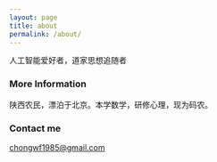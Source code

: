 ```yaml
---
layout: page
title: about 
permalink: /about/
---
```


人工智能爱好者，道家思想追随者

### More Information

陕西农民，漂泊于北京。本学数学，研修心理，现为码农。

### Contact me

[chongwf1985@gmail.com](mailto:chongwf1985@gmail.com)
